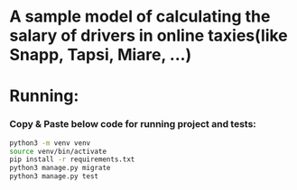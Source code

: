 # A sample model of calculating the salary of drivers in online taxies(like Snapp, Tapsi, Miare, ...)


# Running:
### Copy & Paste below code for running project and tests:
```sh
python3 -m venv venv
source venv/bin/activate
pip install -r requirements.txt
python3 manage.py migrate
python3 manage.py test
```
